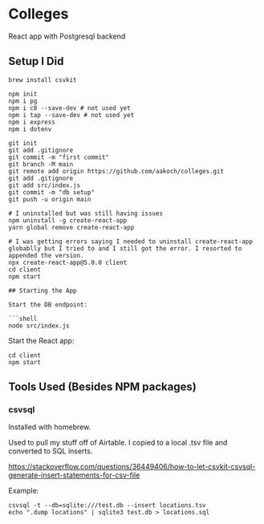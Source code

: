 # Colleges

React app with Postgresql backend

## Setup I Did

```
brew install csvkit

npm init
npm i pg
npm i c8 --save-dev # not used yet
npm i tap --save-dev # not used yet
npm i express
npm i dotenv

git init
git add .gitignore
git commit -m "first commit"
git branch -M main
git remote add origin https://github.com/aakoch/colleges.git
git add .gitignore
git add src/index.js
git commit -m "db setup"
git push -u origin main

# I uninstalled but was still having issues
npm uninstall -g create-react-app
yarn global remove create-react-app

# I was getting errors saying I needed to uninstall create-react-app globablly but I tried to and I still got the error. I resorted to appended the version.
npx create-react-app@5.0.0 client
cd client
npm start

## Starting the App

Start the DB endpoint:

```shell
node src/index.js
```

Start the React app:

```shell
cd client
npm start
```

## Tools Used (Besides NPM packages)

### csvsql

Installed with homebrew.

Used to pull my stuff off of Airtable. I copied to a local .tsv file and converted to SQL inserts.

https://stackoverflow.com/questions/36449406/how-to-let-csvkit-csvsql-generate-insert-statements-for-csv-file

Example:
```shell
csvsql -t --db=sqlite:///test.db --insert locations.tsv
echo ".dump locations" | sqlite3 test.db > locations.sql
```